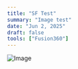 ```yaml
---
title: "SF Test"
summary: "Image test"
date: "Jun 2, 2025"
draft: false
tools: ["Fusion360"]
---
```


![Image](image_2FED08AC.jpg "Image")